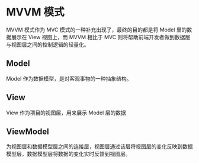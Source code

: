 # MVVM 模式

MVVM 模式作为 MVC 模式的一种补充出现了，最终的目的都是将 Model 里的数据展示在 View 视图上，而 MVVM 相比于 MVC 则将帮助前端开发者做到数据层与视图层之间的控制逻辑的轻量化。

## Model

Model 作为数据模型，是对客观事物的一种抽象结构。

## View

View 作为项目的视图层，用来展示 Model 层的数据

## ViewModel

为视图层和数据模型层之间的连接层，视图层通过该层将视图层的变化反映到数据模型层，数据模型层将数据的变化实时反馈到视图层。
